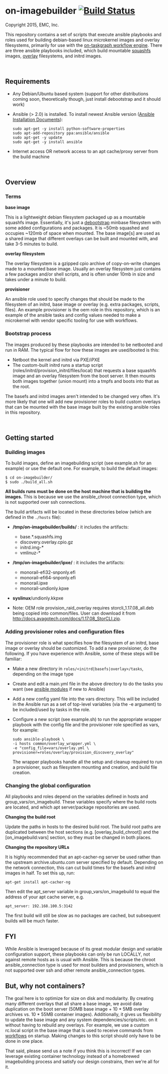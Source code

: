on-imagebuilder [![Build Status](https://travis-ci.org/RackHD/on-imagebuilder.svg?branch=master)](https://travis-ci.org/RackHD/on-imagebuilder)
===============

Copyright 2015, EMC, Inc.

This repository contains a set of scripts that execute ansible playbooks and roles used for building
debian-based linux microkernel images and overlay filesystems, primarily for use
with the [on-taskgraph workflow engine](https://github.com/rackhd/on-taskgraph).
There are three ansible playbooks included, which build mountable
[squashfs](https://en.wikipedia.org/wiki/SquashFS) images,
[overlay](https://en.wikipedia.org/wiki/OverlayFS) filesystems, and initrd images.

<br>

Requirements
---------------

- Any Debian/Ubuntu based system (support for other distributions coming soon, theoretically though, just install debootstrap and it should work)
- Ansible (> 2.0) is installed. To install newest Ansible version ([Ansible Installation Documents](http://docs.ansible.com/ansible/intro_installation.html)):

    ```
    sudo apt-get -y install python-software-properties
    sudo apt-add-repository ppa:ansible/ansible
    sudo apt-get -y update
    sudo apt-get -y install ansible
    ```
- Internet access OR network access to an apt cache/proxy server from the build machine

<br>

Overview
---------------

### Terms

**base image**

This is a lightweight debian filesystem packaged up as a mountable squashfs image.
Essentially, it's just a [debootstrap](https://wiki.debian.org/Debootstrap) minbase
filesystem with some added configurations and packages. It is ~50mb squashed
and occupies ~120mb of space when mounted. The base image[s] are used as a shared
image that different overlays can be built and mounted with, and take 3-5 minutes to build.

**overlay filesystem**

The overlay filesystem is a gzipped cpio archive of copy-on-write changes made to
a mounted base image. Usually an overlay filesystem just contains a few packages
and/or shell scripts, and is often under 10mb in size and takes under a minute to build.

**provisioner**

An ansible role used to specify changes that should be made to the filesystem
of an initrd, base image or overlay (e.g. extra packages, scripts, files). An
example provisioner is the oem role in this repository, which is an example of
the ansible tasks and config values needed to make a microkernel with vendor
specific tooling for use with workflows.

### Bootstrap process

The images produced by these playbooks are intended to be netbooted and run in RAM.
The typical flow for how these images are used/booted is this:

- Netboot the kernel and initrd via PXE/iPXE
- The custom-built initrd runs a startup script (roles/initrd/provision_initrd/files/local)
  that requests a base squashfs image and an overlay filesystem from the boot server. It then
  mounts both images together (union mount) into a tmpfs and boots into that as the root.

The basefs and initrd images aren't intended to be changed very often. It's more likely
that one will add new provisioner roles to build custom overlays that can be mounted
with the base image built by the existing ansible roles in this repository.

<br>

Getting started
---------------

### Building images

To build images, define an imagebuilding script (see example.sh for an example) or
use the default one. For example, to build the default images:

```
$ cd on-imagebuilder/
$ sudo ./build_all.sh
```

**All builds runs must be done on the host machine that is building the images.** This is because we use
the ansible_chroot connection type, which is not supported over ssh connections.

The build artifacts will be located in these directories below (which are defined in the `./hosts` file):
- **/tmp/on-imagebuilder/builds/**    :  it includes the artifacts:
  * base.*.squashfs.img
  * discovery.overlay.cpio.gz
  * initrd.img-*
  * vmlinuz-*

- **/tmp/on-imagebuilder/ipxe/**      :  it includes the artifacts:
  * monorail-efi32-snponly.efi
  * monorail-efi64-snponly.efi  
  * monorail.ipxe  
  * monorail-undionly.kpxe

- **syslinux**/undionly.kkpxe 


- Note: OEM role provision_raid_overlay requires storcli_1.17.08_all.deb being copied into
  common/files. User can download it from http://docs.avagotech.com/docs/1.17.08_StorCLI.zip.

### Adding provisioner roles and configuration files

The provisioner role is what specifies how the filesystem of an initrd, base
image or overlay should be customized. To add a new provisioner, do the following.
If you have experience with Ansible, some of these steps will be familiar:

- Make a new directory in `roles/<initrd|basefs|overlay>/tasks`, depending on the image type
- Create and edit a main.yml file in the above directory to do the tasks you
  want (see [ansible modules](http://docs.ansible.com/ansible/modules_intro.html)
  if new to Ansible)
- Add a new config yaml file into the vars directory. This will be included in the
  Ansible run as a set of top-level variables (via the -e argument) to be included/used
  by tasks in the role.
- Configure a new script (see example.sh) to run the appropriate wrapper
  playbook with the config file and the provisioner role specified as vars, for example:

    ```
    sudo ansible-playbook \
    -i hosts common/overlay_wrapper.yml \
    -e "config_file=vars/overlay.yml \
    provisioner=roles/overlay/provision_discovery_overlay"
    ```
  The wrapper playbooks handle all the setup and cleanup required to run a
  provisioner, such as filesystem mounting and creation, and build file creation.

### Changing the global configuration

All playbooks and roles depend on the variables defined in hosts and
group_vars/on_imagebuild. These variables specify where the build roots are
located, and which apt server/package repositories are used.

**Changing the build root**

Update the paths in hosts to the desired build root. The build root paths are
duplicated between the host sections (e.g. [overlay_build_chroot]) and the
[on_imagebuild:vars] section, so they must be changed in both places.

**Changing the repository URLs**

It is highly recommended that an apt-cacher-ng server be used rather than the
upstream archive.ubuntu.com server specified by default. Depending on the network
connection, this can cut build times for the basefs and initrd images in half. To
set this up, run:

```
apt-get install apt-cacher-ng
```

Then edit the apt_server variable in group_vars/on_imagebuild to equal the address
of your apt cache server, e.g.

```
apt_server: 192.168.100.5:3142
```

The first build will still be slow as no packages are cached, but subsequent builds will be much faster.


FYI
---------------

While Ansible is leveraged because of its great modular design and variable
configuration support, these playbooks can only be run LOCALLY, not against remote
hosts as is usual with Ansible. This is because the chroot ansible_connection
type is used for most builders and provisioners, which is not supported over ssh
and other remote ansible_connection types.


But, why not containers?
---------------

The goal here is to optimize for size on disk and modularity. By creating many
different overlays that all share a base image, we avoid data
duplication on the boot server (50MB base image + 10 * 5MB overlay archives
vs. 10 * 55MB container images).
Additionally, it gives us flexibility to update the base image
and any system dependencies/scripts/etc. on it without having to rebuild
any overlays. For example, we use a custom rc.local script in the base image
that is used to receive commands from
[workflows](https://github.com/rackhd/on-tasks) on startup. Making
changes to this script should only have to be done in one place.

That said, please send us a note if you think this is incorrect! If we can leverage
existing container technology instead of a homebrewed imagebuilding process and
satisfy our design constrains, then we're all for it.
